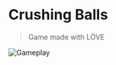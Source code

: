 # Crushing Balls

> Game made with LÖVE

![Gameplay](https://github.com/user-attachments/assets/815bb87a-4769-4d7c-a778-c3d659913de0)
